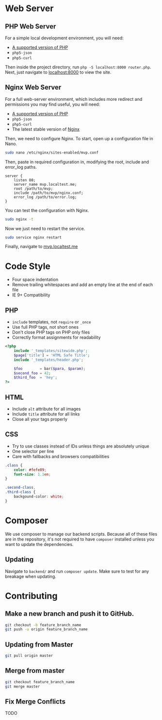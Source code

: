 # Web Server

## PHP Web Server

For a simple local development environment, you will need:

* [A supported version of PHP](http://php.net/supported-versions.php)
* `php5-json`
* `php5-curl`

Then inside the project directory, run `php -S localhost:8000 router.php`. Next, just navigate to [localhost:8000](http://localhost:8000/) to view the site.

## Nginx Web Server

For a full web-server environment, which includes more redirect and permissions you may find useful, you will need:

* [A supported version of PHP](http://php.net/supported-versions.php)
* `php5-json`
* `php5-curl`
* The latest stable version of [Nginx](http://nginx.org)

Then, we need to configure Nginx. To start, open up a configuration file in Nano.

```bash
sudo nano /etc/nginx/sites-enabled/mvp.conf
```

Then, paste in required configuration in, modifying the root, include and error_log paths.

```
server {
    listen 80;
    server_name mvp.localtest.me;
    root /path/to/mvp;
    include /path/to/mvp/nginx.conf;
    error_log /path/to/error.log;
}
```

You can test the configuration with Nginx.

```bash
sudo nginx -t
```

Now we just need to restart the service.

```bash
sudo service nginx restart
```

Finally, navigate to [mvp.localtest.me](http://mvp.localtest.me)

# Code Style

 - Four space indentation
 - Remove trailing whitespaces and add an empty line at the end of each file
 - IE 9+ Compatibility

## PHP
 - `include` templates, not `require` or `_once`
 - Use full PHP tags, not short ones
 - Don't close PHP tags on PHP only files
 - Correctly format assignments for readability

```php
<?php
    include '_templates/sitewide.php';
    $page['title'] = 'HTML Safe Title';
    include '_templates/header.php';

    $foo        = bar($para, $param);
    $second_foo = 42;
    $third_foo  = 'hey';
?>
```

## HTML
 - Include `alt` attribute for all images
 - Include `title` attribute for all links
 - Close all your tags properly

## CSS
 - Try to use classes instead of IDs unless things are absolutely unique
 - One selector per line
 - Care with fallbacks and browsers compatibilities
```css
.class {
    color: #fefe89;
    font-size: 1.1em;
}

.second-class,
.third-class {
    backgound-color: white;
}
```

# Composer

We use composer to manage our backend scripts. Because all of these files are
in the repository, it's not required to have `composer` installed unless you want
to update the dependencies.

## Updating

Navigate to `backend/` and run `composer update`.
Make sure to test for any breakage when updating.

# Contributing

## Make a new branch and push it to GitHub.
```bash
git checkout -b feature_branch_name
git push -u origin feature_branch_name
```
## Updating from Master
```bash
git pull origin master
```
## Merge from master
```bash
git checkout feature_branch_name
git merge master
```
## Fix Merge Conflicts
TODO
